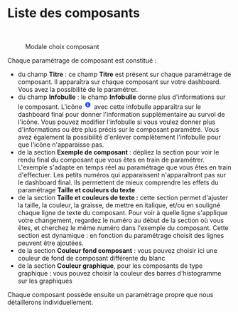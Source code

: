 # Liste des composants

<figure><img src="../../.gitbook/assets/Capture d&#x27;écran 2024-06-07 132619.png" alt=""><figcaption><p>Modale choix composant</p></figcaption></figure>

Chaque paramétrage de composant est constitué :&#x20;

* du champ **Titre** : ce champ **Titre** est présent sur chaque paramétrage de composant. Il apparaîtra sur chaque composant sur votre dashboard. Vous avez la possibilité de le paramétrer.&#x20;
* du champ **Infobulle** : le champ **Infobulle** donne plus d'informations sur le composant. L'icône ![](<../../.gitbook/assets/image (52).png>) avec cette infobulle apparaîtra sur le dashboard final pour donner l'information supplémentaire au survol de l'icône. Vous pouvez modifier l'infobulle si vous voulez donner plus d'informations ou être plus précis sur le composant paramétré. Vous avez également la possibilité d'enlever complètement l'infobulle pour que l'icône n'apparaisse pas.&#x20;
* de la section **Exemple de composant** : dépliez la section pour voir le rendu final du composant que vous êtes en train de paramétrer. L'exemple s'adapte en temps réel au paramétrage que vous êtes en train d'effectuer. Les petits numéros qui apparaissent n'apparaîtront pas sur le dashboard final. Ils permettent de mieux comprendre les effets du paramétrage **Taille et couleurs du texte**
* de la section **Taille et couleurs de texte :** cette section permet d'ajuster la taille, la couleur, la graisse, de mettre en italique, et/ou en souligné chaque ligne de texte du composant. Pour voir à quelle ligne s'applique votre changement, regardez le numéro au début de la section où vous êtes, et cherchez le même numéro dans l'exemple du composant. Cette section est dynamique : en fonction du paramétrage choisit des lignes peuvent être ajoutées.&#x20;
* de la section **Couleur fond composant** : vous pouvez choisir ici une couleur de fond de composant différente du blanc
* de la section **Couleur graphique**, pour les composants de type graphique : vous pouvez choisir la couleur des barres d'histogramme sur les graphiques

Chaque composant possède ensuite un paramétrage propre que nous détaillerons individuellement.&#x20;
